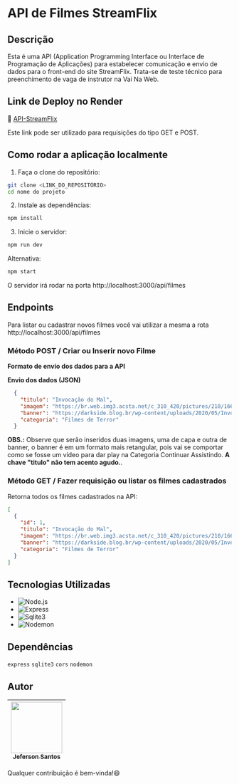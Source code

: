 # API de Filmes StreamFlix

## Descrição

Esta é uma API (Application Programming Interface ou Interface de Programação de Aplicações) para estabelecer comunicação e envio de dados para o front-end do site StreamFlix. Trata-se de teste técnico para preenchimento de vaga de instrutor na Vai Na Web.

## Link de Deploy no Render

:link: <a href="https://api-streamflix.onrender.com/api/filmes" target="_blank">API-StreamFlix</a>

Este link pode ser utilizado para requisições do tipo GET e POST.

## Como rodar a aplicação localmente

1. Faça o clone do repositório:
```bash
git clone <LINK_DO_REPOSITÓRIO>
cd nome do projeto
```

2. Instale as dependências:
```bash
npm install
```

3. Inicie o servidor:
```bash
npm run dev
```
Alternativa:

```bash
npm start
```

O servidor irá rodar na porta http://localhost:3000/api/filmes

## Endpoints

Para listar ou cadastrar novos filmes você vai utilizar a mesma a rota http://localhost:3000/api/filmes

### Método POST / Criar ou Inserir novo Filme

**Formato de envio dos dados para a API**

**Envio dos dados (JSON)**

```json
  {
    "titulo": "Invocação do Mal",
    "imagem": "https://br.web.img3.acsta.net/c_310_420/pictures/210/166/21016629_2013062820083878.jpg",
    "banner": "https://darkside.blog.br/wp-content/uploads/2020/05/Invocacao-do-mal.jpeg",
    "categoria": "Filmes de Terror"
  }
```

**OBS.:** Observe que serão inseridos duas imagens, uma de capa e outra de banner, o banner é em um formato mais retangular, pois vai se comportar como se fosse um vídeo para dar play na Categoria Continuar Assistindo. **A chave "titulo" não tem acento agudo.**.

### Método GET / Fazer requisição ou listar os filmes cadastrados

Retorna todos os filmes cadastrados na API:

```json
[
  {
    "id": 1,
    "titulo": "Invocação do Mal",
    "imagem": "https://br.web.img3.acsta.net/c_310_420/pictures/210/166/21016629_2013062820083878.jpg",
    "banner": "https://darkside.blog.br/wp-content/uploads/2020/05/Invocacao-do-mal.jpeg",
    "categoria": "Filmes de Terror"
  }
]
```

## Tecnologias Utilizadas

* <img src="https://img.shields.io/badge/node.js-6DA55F?style=for-the-badge&logo=node.js&logoColor=white" alt="Node.js">
* <img src="https://img.shields.io/badge/express.js-%23404d59.svg?style=for-the-badge&logo=express&logoColor=%2361DAFB" alt="Express">
* <img src="https://img.shields.io/badge/sqlite-%2307405e.svg?style=for-the-badge&logo=sqlite&logoColor=white" alt="Sqlite3">
* <img src="https://img.shields.io/badge/NODEMON-%23323330.svg?style=for-the-badge&logo=nodemon&logoColor=%BBDEAD" alt="Nodemon">

## Dependências 
`express`
`sqlite3`
`cors`
`nodemon`

## Autor
| [<img loading="lazy" src="https://avatars.githubusercontent.com/u/133176621?v=4" width=115><br><sub text-decoration="none">Jeferson Santos</sub>](https://github.com/jefersonssant) |
| :---: |

Qualquer contribuição é bem-vinda!😄